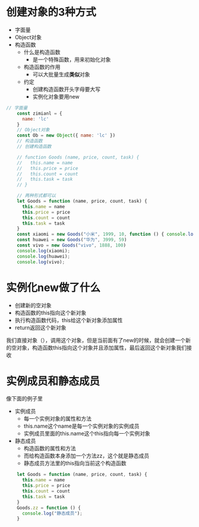 # 创建对象的3种方式

+ 字面量
+ Object对象
+ 构造函数
  + 什么是构造函数
    + 是一个特殊函数，用来初始化对象
  + 构造函数的作用
    + 可以大批量生成**类似**对象
  + 约定
    + 创建构造函数开头字母要大写
    + 实例化对象要用new

```js
// 字面量
    const zimianl = {
      name: 'lc'
    }
    // Object对象
    const Ob = new Object({ name: 'lc' })
    // 构造函数
    // 创建构造函数

    // function Goods (name, price, count, task) {
    //   this.name = name
    //   this.price = price
    //   this.count = count
    //   this.task = task
    // }

    // 两种形式都可以
    let Goods = function (name, price, count, task) {
      this.name = name
      this.price = price
      this.count = count
      this.task = task
    }
    const xiaomi = new Goods("小米", 1999, 10, function () { console.log("性价比之王"); })
    const huawei = new Goods("华为", 3999, 59)
    const vivo = new Goods("vivo", 1888, 100)
    console.log(xiaomi);
    console.log(huawei);
    console.log(vivo);
```

# 实例化new做了什么

+ 创建新的空对象
+ 构造函数的this指向这个新对象
+ 执行构造函数代码，this给这个新对象添加属性
+ return返回这个新对象

我们直接对象（），调用这个对象，但是当前面有了new的时候，就会创建一个新的空对象，构造函数this指向这个对象并且添加属性，最后返回这个新对象我们接收

# 实例成员和静态成员

像下面的例子里

+ 实例成员
  + 每一个实例对象的属性和方法
  + this.name这个name是每一个实例对象的实例成员
  + 实例成员里面的this.name这个this指向每一个实例对象
+ 静态成员
  + 构造函数的属性和方法
  + 而给构造函数本身添加一个方法zz，这个就是静态成员
  + 静态成员方法里的this指向当前这个构造函数

```js
    let Goods = function (name, price, count, task) {
      this.name = name
      this.price = price
      this.count = count
      this.task = task
    }
    Goods.zz = function () {
      console.log("静态成员");
    }
```
